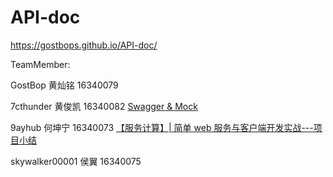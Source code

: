 # API-doc

https://gostbops.github.io/API-doc/

TeamMember:

GostBop 黄灿铭 16340079

7cthunder 黄俊凯 16340082 [Swagger & Mock](https://7cthunder.github.io/2018/12/16/%E6%9C%8D%E5%8A%A1%E8%AE%A1%E7%AE%97-Swagger-Mock/)

9ayhub 何坤宁 16340073 [【服务计算】| 简单 web 服务与客户端开发实战---项目小结](https://blog.csdn.net/cat_xing/article/details/85040543)

skywalker00001 侯翼 16340075
